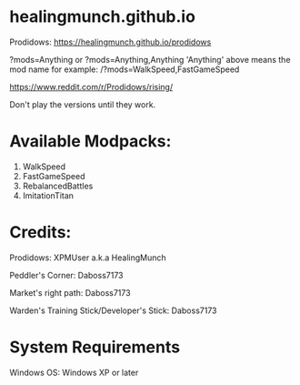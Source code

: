 # healingmunch.github.io
Prodidows:
https://healingmunch.github.io/prodidows

?mods=Anything or ?mods=Anything,Anything
'Anything' above means the mod name for example: /?mods=WalkSpeed,FastGameSpeed

https://www.reddit.com/r/Prodidows/rising/

Don't play the versions until they work.

# Available Modpacks:

1. WalkSpeed
2. FastGameSpeed
3. RebalancedBattles
4. ImitationTitan

# Credits:

Prodidows: XPMUser a.k.a HealingMunch

Peddler's Corner: Daboss7173

Market's right path: Daboss7173

Warden's Training Stick/Developer's Stick: Daboss7173

# System Requirements

Windows OS: Windows XP or later
